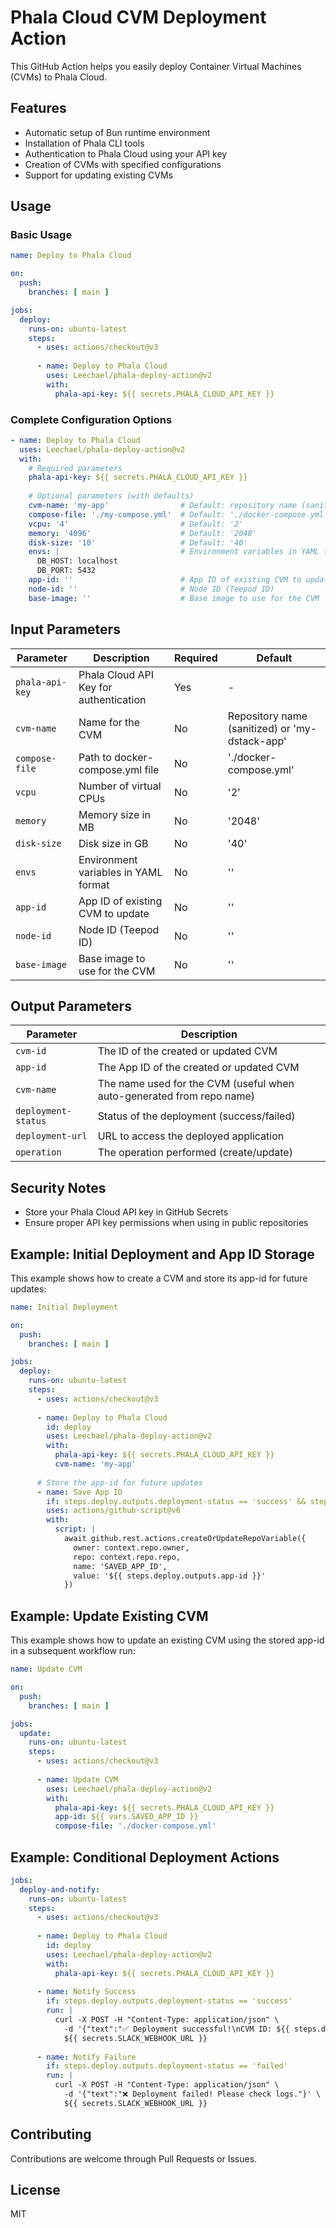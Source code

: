 # Phala Cloud CVM Deployment Action

This GitHub Action helps you easily deploy Container Virtual Machines (CVMs) to Phala Cloud.

## Features

- Automatic setup of Bun runtime environment
- Installation of Phala CLI tools
- Authentication to Phala Cloud using your API key
- Creation of CVMs with specified configurations
- Support for updating existing CVMs

## Usage

### Basic Usage

```yaml
name: Deploy to Phala Cloud

on:
  push:
    branches: [ main ]

jobs:
  deploy:
    runs-on: ubuntu-latest
    steps:
      - uses: actions/checkout@v3
      
      - name: Deploy to Phala Cloud
        uses: Leechael/phala-deploy-action@v2
        with:
          phala-api-key: ${{ secrets.PHALA_CLOUD_API_KEY }}
```

### Complete Configuration Options

```yaml
- name: Deploy to Phala Cloud
  uses: Leechael/phala-deploy-action@v2
  with:
    # Required parameters
    phala-api-key: ${{ secrets.PHALA_CLOUD_API_KEY }}
    
    # Optional parameters (with defaults)
    cvm-name: 'my-app'                # Default: repository name (sanitized) or 'my-dstack-app'
    compose-file: './my-compose.yml'  # Default: './docker-compose.yml'
    vcpu: '4'                         # Default: '2'
    memory: '4096'                    # Default: '2048'
    disk-size: '10'                   # Default: '40'
    envs: |                           # Environment variables in YAML format
      DB_HOST: localhost
      DB_PORT: 5432
    app-id: ''                        # App ID of existing CVM to update
    node-id: ''                       # Node ID (Teepod ID)
    base-image: ''                    # Base image to use for the CVM
```

## Input Parameters

| Parameter | Description | Required | Default |
|-----------|-------------|----------|---------|
| `phala-api-key` | Phala Cloud API Key for authentication | Yes | - |
| `cvm-name` | Name for the CVM | No | Repository name (sanitized) or 'my-dstack-app' |
| `compose-file` | Path to docker-compose.yml file | No | './docker-compose.yml' |
| `vcpu` | Number of virtual CPUs | No | '2' |
| `memory` | Memory size in MB | No | '2048' |
| `disk-size` | Disk size in GB | No | '40' |
| `envs` | Environment variables in YAML format | No | '' |
| `app-id` | App ID of existing CVM to update | No | '' |
| `node-id` | Node ID (Teepod ID) | No | '' |
| `base-image` | Base image to use for the CVM | No | '' |

## Output Parameters

| Parameter | Description |
|-----------|-------------|
| `cvm-id` | The ID of the created or updated CVM |
| `app-id` | The App ID of the created or updated CVM |
| `cvm-name` | The name used for the CVM (useful when auto-generated from repo name) |
| `deployment-status` | Status of the deployment (success/failed) |
| `deployment-url` | URL to access the deployed application |
| `operation` | The operation performed (create/update) |

## Security Notes

- Store your Phala Cloud API key in GitHub Secrets
- Ensure proper API key permissions when using in public repositories

## Example: Initial Deployment and App ID Storage

This example shows how to create a CVM and store its app-id for future updates:

```yaml
name: Initial Deployment

on:
  push:
    branches: [ main ]

jobs:
  deploy:
    runs-on: ubuntu-latest
    steps:
      - uses: actions/checkout@v3
      
      - name: Deploy to Phala Cloud
        id: deploy
        uses: Leechael/phala-deploy-action@v2
        with:
          phala-api-key: ${{ secrets.PHALA_CLOUD_API_KEY }}
          cvm-name: 'my-app'
      
      # Store the app-id for future updates
      - name: Save App ID
        if: steps.deploy.outputs.deployment-status == 'success' && steps.deploy.outputs.app-id != ''
        uses: actions/github-script@v6
        with:
          script: |
            await github.rest.actions.createOrUpdateRepoVariable({
              owner: context.repo.owner,
              repo: context.repo.repo,
              name: 'SAVED_APP_ID',
              value: '${{ steps.deploy.outputs.app-id }}'
            })
```

## Example: Update Existing CVM

This example shows how to update an existing CVM using the stored app-id in a subsequent workflow run:

```yaml
name: Update CVM

on:
  push:
    branches: [ main ]

jobs:
  update:
    runs-on: ubuntu-latest
    steps:
      - uses: actions/checkout@v3
      
      - name: Update CVM
        uses: Leechael/phala-deploy-action@v2
        with:
          phala-api-key: ${{ secrets.PHALA_CLOUD_API_KEY }}
          app-id: ${{ vars.SAVED_APP_ID }}
          compose-file: './docker-compose.yml'
```

## Example: Conditional Deployment Actions

```yaml
jobs:
  deploy-and-notify:
    runs-on: ubuntu-latest
    steps:
      - uses: actions/checkout@v3
      
      - name: Deploy to Phala Cloud
        id: deploy
        uses: Leechael/phala-deploy-action@v2
        with:
          phala-api-key: ${{ secrets.PHALA_CLOUD_API_KEY }}
      
      - name: Notify Success
        if: steps.deploy.outputs.deployment-status == 'success'
        run: |
          curl -X POST -H "Content-Type: application/json" \
            -d '{"text":"✅ Deployment successful!\nCVM ID: ${{ steps.deploy.outputs.cvm-id }}\nApp ID: ${{ steps.deploy.outputs.app-id }}\nURL: ${{ steps.deploy.outputs.deployment-url }}"}' \
            ${{ secrets.SLACK_WEBHOOK_URL }}
            
      - name: Notify Failure
        if: steps.deploy.outputs.deployment-status == 'failed'
        run: |
          curl -X POST -H "Content-Type: application/json" \
            -d '{"text":"❌ Deployment failed! Please check logs."}' \
            ${{ secrets.SLACK_WEBHOOK_URL }}
```

## Contributing

Contributions are welcome through Pull Requests or Issues.

## License

MIT